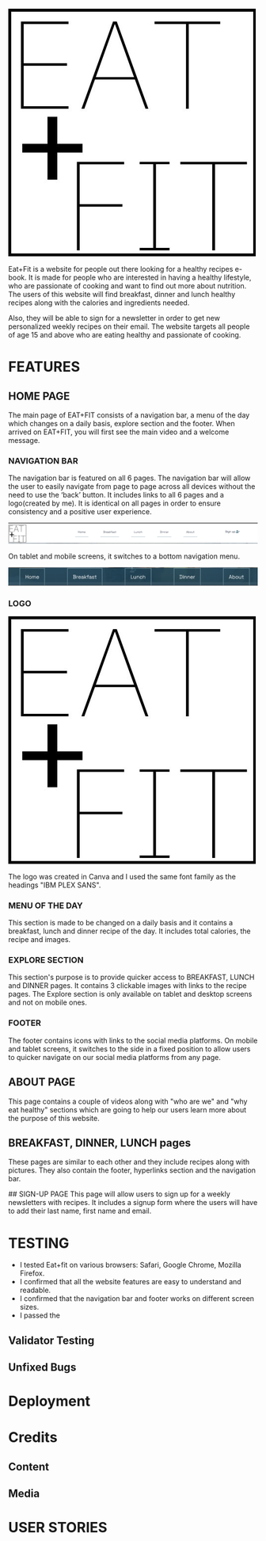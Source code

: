 ![EAT+FIT logo](assets/images/logo.jpg ) 


Eat+Fit is a website for people out there looking for a healthy recipes e-book. It is made for people who are interested in having a healthy lifestyle, who are passionate of cooking and want to find out more about nutrition. The users of this website will find breakfast, dinner and lunch healthy recipes along with the calories and ingredients needed.

Also, they will be able to sign for a newsletter in order to get new personalized weekly recipes on their email. The website targets all people of age 15 and above who are eating healthy and passionate of cooking.




# FEATURES

## HOME PAGE
The main page of EAT+FIT consists of a navigation bar, a menu of the day which changes on a daily basis, explore section and the footer. When arrived on EAT+FIT, you will first see the main video and a welcome message.

### NAVIGATION BAR 
The navigation bar is featured on all 6 pages. The navigation bar will allow the user to easily navigate from page to page across all devices without the need to use the ‘back’ button. It includes links to all 6 pages and a logo(created by me). It is identical on all pages in order to ensure consistency and a positive user experience.
 
![Navigation bar](assets/images/nav1.png)

On tablet and mobile screens, it switches to a bottom navigation menu. 

![Navigation bar](assets/images/nav2.png)
### LOGO 
![EAT+FIT logo](assets/images/logo.jpg)

The logo was created in Canva and I used the same font family as the headings "IBM PLEX SANS".

### MENU OF THE DAY
This section is made to be changed on a daily basis and it contains a breakfast, lunch and dinner recipe of the day. It includes total calories, the recipe and images. 

### EXPLORE SECTION
This section's purpose is to provide quicker access to BREAKFAST, LUNCH and DINNER pages. It contains 3 clickable images with links to the recipe pages. The Explore section is only available on tablet and desktop screens and not on mobile ones. 

### FOOTER
The footer contains icons with links to the social media platforms. On mobile and tablet screens, it switches to the side in a fixed position to allow users to quicker navigate on our social media platforms from any page. 


## ABOUT PAGE
This page contains a couple of videos along with "who are we" and "why eat healthy" sections which are going to help our users learn more about the purpose of this website. 

## BREAKFAST, DINNER, LUNCH pages
These pages are similar to each other and they include recipes along with pictures. They also contain the footer, hyperlinks section and the navigation bar. 

## SIGN-UP PAGE
This page will allow users to sign up for a weekly newsletters with recipes. It includes a signup form where the users will have to add their last name, first name and email. 

# TESTING
* I tested Eat+fit on various browsers: Safari, Google Chrome, Mozilla Firefox. 
* I confirmed that all the website features are easy to understand and readable. 
* I confirmed that the navigation bar and footer works on different screen sizes. 
* I passed the 

## Validator Testing

## Unfixed Bugs


# Deployment

# Credits

## Content

## Media 

# USER STORIES

